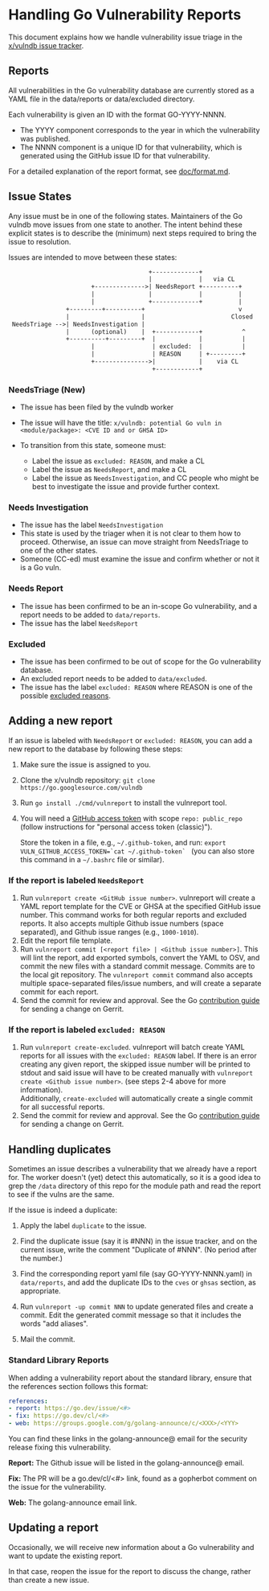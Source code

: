 # Handling Go Vulnerability Reports

This document explains how we handle vulnerability issue triage in the
[x/vulndb issue tracker](http://github.com/golang/vulndb/issues).

## Reports

All vulnerabilities in the Go vulnerability database are currently stored as a
YAML file in the data/reports or data/excluded directory.

Each vulnerability is given an ID with the format GO-YYYY-NNNN.

- The YYYY component corresponds to the year in which the vulnerability was
  published.
- The NNNN component is a unique ID for that vulnerability, which is generated
  using the GitHub issue ID for that vulnerability.

For a detailed explanation of the report format, see [doc/format.md](format.md).

## Issue States

Any issue must be in one of the following states. Maintainers of the Go vulndb
move issues from one state to another. The intent behind these explicit states
is to describe the (minimum) next steps required to bring the issue to
resolution.

Issues are intended to move between these states:

```txt
                                       +-------------+
                                       |             |   via CL
                       +-------------->| NeedsReport +----------+
                       |               |             |          |
                       |               +-------------+          |
                +---------+----------+                          v
                |                    |                        Closed
 NeedsTriage -->| NeedsInvestigation |
                |      (optional)    |  +------------+           ^
                +----------+---------+  |            |           |
                       |                | excluded:  |           | 
                       |                | REASON     | +---------+
                       +--------------->|            |    via CL
                                        +------------+
```

### NeedsTriage (New)

- The issue has been filed by the vulndb worker
- The issue will have the title:
  `x/vulndb: potential Go vuln in <module/package>: <CVE ID and or GHSA ID>`
- To transition from this state, someone must:

  - Label the issue as `excluded: REASON`, and make a CL
  - Label the issue as `NeedsReport`, and make a CL
  - Label the issue as `NeedsInvestigation`, and CC people who might be best to
    investigate the issue and provide further context.

### Needs Investigation

- The issue has the label `NeedsInvestigation`
- This state is used by the triager when it is not clear to them how to
  proceed. Otherwise, an issue can move straight from NeedsTriage to one of the
  other states.
- Someone (CC-ed) must examine the issue and confirm whether or not it is a Go
  vuln.

### Needs Report

- The issue has been confirmed to be an in-scope Go vulnerability, and a report
  needs to be added to `data/reports`.
- The issue has the label `NeedsReport`

### Excluded

- The issue has been confirmed to be out of scope for the Go vulnerability
  database.
- An excluded report needs to be added to `data/excluded`.
- The issue has the label `excluded: REASON` where REASON is one of the possible
  [excluded reasons](https://go.dev/security/vuln/database#excluded-reports).

## Adding a new report

If an issue is labeled with `NeedsReport` or `excluded: REASON`, you can add a
new report to the database by following these steps:

1. Make sure the issue is assigned to you.
2. Clone the x/vulndb repository: `git clone https://go.googlesource.com/vulndb`
3. Run `go install ./cmd/vulnreport` to install the vulnreport tool.
4. You will need a
   [GitHub access token](https://docs.github.com/en/authentication/keeping-your-account-and-data-secure/creating-a-personal-access-token) with scope `repo: public_repo`
   (follow instructions for "personal access token (classic)").

   Store the token in a file, e.g., `~/.github-token`, and run:
   ``export VULN_GITHUB_ACCESS_TOKEN=`cat ~/.github-token` `` (you can also store
   this command in a `~/.bashrc` file or similar).

### If the report is labeled `NeedsReport`

1. Run `vulnreport create <GitHub issue number>`.
   vulnreport will create a YAML report template for the CVE or GHSA at the
   specified GitHub issue number. This command works for both regular reports
   and excluded reports. It also accepts multiple Github issue numbers (space
   separated), and Github issue ranges (e.g., `1000-1010`).
2. Edit the report file template.
3. Run `vulnreport commit [<report file> | <Github issue number>]`. This will
   lint the report, add exported symbols, convert the YAML to OSV, and commit
   the new files with a standard commit message. Commits are to the local git
   repository. The `vulnreport commit` command also accepts multiple
   space-separated files/issue numbers, and will create a separate commit for
   each report.
4. Send the commit for review and approval. See the Go
   [contribution guide](https://go.dev/doc/contribute) for sending a change on
   Gerrit.

### If the report is labeled `excluded: REASON`

1. Run `vulnreport create-excluded`.
   vulnreport will batch create YAML reports for all issues with the
   `excluded: REASON` label. If there is an error creating any given report,
   the skipped issue number will be printed to stdout and said issue will have
   to be created manually with `vulnreport create <Github issue number>`.
   (see steps 2-4 above for more information).  
   Additionally, `create-excluded` will automatically create a single commit for
   all successful reports.
2. Send the commit for review and approval. See the Go
   [contribution guide](https://go.dev/doc/contribute) for sending a change on
   Gerrit.

## Handling duplicates

Sometimes an issue describes a vulnerability that we already have a report for.
The worker doesn't (yet) detect this automatically, so it is a good idea to
grep the `/data` directory of this repo for the module path and read the
report to see if the vulns are the same.

If the issue is indeed a duplicate:

1. Apply the label `duplicate` to the issue.

2. Find the duplicate issue (say it is #NNN) in the issue tracker, and on the
   current issue, write the comment "Duplicate of #NNN". (No period after the
   number.)

3. Find the corresponding report yaml file (say GO-YYYY-NNNN.yaml) in
   `data/reports`, and add the duplicate IDs to the `cves` or `ghsas` section,
   as appropriate.

4. Run `vulnreport -up commit NNN` to update generated files and create a
   commit. Edit the generated commit message so that it includes the words
   "add aliases".

5. Mail the commit.

### Standard Library Reports

When adding a vulnerability report about the standard library, ensure that the
references section follows this format:

  ```yaml
  references:
  - report: https://go.dev/issue/<#>
  - fix: https://go.dev/cl/<#>
  - web: https://groups.google.com/g/golang-announce/c/<XXX>/<YYY>
  ```

You can find these links in the golang-announce@ email for the security release
fixing this vulnerability.

**Report:** The Github issue will be listed in the golang-announce@ email.

**Fix:** The PR will be a go.dev/cl/<#> link, found as a gopherbot comment on
the issue for the vulnerability.

**Web:** The golang-announce email link.

## Updating a report

Occasionally, we will receive new information about a Go vulnerability and want
to update the existing report.

In that case, reopen the issue for the report to discuss the change, rather
than create a new issue.
